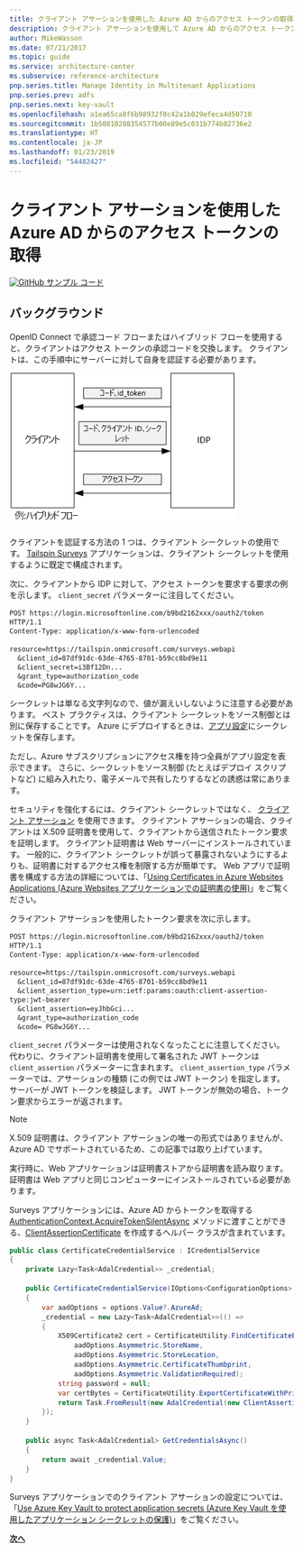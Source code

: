 ```yaml
---
title: クライアント アサーションを使用した Azure AD からのアクセス トークンの取得
description: クライアント アサーションを使用して Azure AD からのアクセス トークンを取得する方法について説明します。
author: MikeWasson
ms.date: 07/21/2017
ms.topic: guide
ms.service: architecture-center
ms.subservice: reference-architecture
pnp.series.title: Manage Identity in Multitenant Applications
pnp.series.prev: adfs
pnp.series.next: key-vault
ms.openlocfilehash: a1ea65ca8f6b98932f0c42a1b029efeca4d50710
ms.sourcegitcommit: 1b50810208354577b00e89e5c031b774b02736e2
ms.translationtype: HT
ms.contentlocale: ja-JP
ms.lasthandoff: 01/23/2019
ms.locfileid: "54482427"
---
```

# <a name="use-client-assertion-to-get-access-tokens-from-azure-ad"></a>クライアント アサーションを使用した Azure AD からのアクセス トークンの取得

[![GitHub](../_images/github.png) サンプル コード][sample application]

## <a name="background"></a>バックグラウンド

OpenID Connect で承認コード フローまたはハイブリッド フローを使用すると、クライアントはアクセス トークンの承認コードを交換します。 クライアントは、この手順中にサーバーに対して自身を認証する必要があります。

![クライアント シークレット](./images/client-secret.png)

クライアントを認証する方法の 1 つは、クライアント シークレットの使用です。 [Tailspin Surveys][Surveys] アプリケーションは、クライアント シークレットを使用するように既定で構成されます。

次に、クライアントから IDP に対して、アクセス トークンを要求する要求の例を示します。 `client_secret` パラメーターに注目してください。

```http
POST https://login.microsoftonline.com/b9bd2162xxx/oauth2/token HTTP/1.1
Content-Type: application/x-www-form-urlencoded

resource=https://tailspin.onmicrosoft.com/surveys.webapi
  &client_id=87df91dc-63de-4765-8701-b59cc8bd9e11
  &client_secret=i3Bf12Dn...
  &grant_type=authorization_code
  &code=PG8wJG6Y...
```

シークレットは単なる文字列なので、値が漏えいしないように注意する必要があります。 ベスト プラクティスは、クライアント シークレットをソース制御とは別に保存することです。 Azure にデプロイするときは、[アプリ設定][configure-web-app]にシークレットを保存します。

ただし、Azure サブスクリプションにアクセス権を持つ全員がアプリ設定を表示できます。 さらに、シークレットをソース制御 (たとえばデプロイ スクリプトなど) に組み入れたり、電子メールで共有したりするなどの誘惑は常にあります。

セキュリティを強化するには、クライアント シークレットではなく、 [クライアント アサーション] を使用できます。 クライアント アサーションの場合、クライアントは X.509 証明書を使用して、クライアントから送信されたトークン要求を証明します。 クライアント証明書は Web サーバーにインストールされています。 一般的に、クライアント シークレットが誤って暴露されないようにするよりも、証明書に対するアクセス権を制限する方が簡単です。 Web アプリで証明書を構成する方法の詳細については、「[Using Certificates in Azure Websites Applications (Azure Websites アプリケーションでの証明書の使用)][using-certs-in-websites]」をご覧ください。

クライアント アサーションを使用したトークン要求を次に示します。

```http
POST https://login.microsoftonline.com/b9bd2162xxx/oauth2/token HTTP/1.1
Content-Type: application/x-www-form-urlencoded

resource=https://tailspin.onmicrosoft.com/surveys.webapi
  &client_id=87df91dc-63de-4765-8701-b59cc8bd9e11
  &client_assertion_type=urn:ietf:params:oauth:client-assertion-type:jwt-bearer
  &client_assertion=eyJhbGci...
  &grant_type=authorization_code
  &code= PG8wJG6Y...
```

`client_secret` パラメーターは使用されなくなったことに注意してください。 代わりに、クライアント証明書を使用して署名された JWT トークンは `client_assertion` パラメーターに含まれます。 `client_assertion_type` パラメーターでは、アサーションの種類 (この例では JWT トークン) を指定します。 サーバーが JWT トークンを検証します。 JWT トークンが無効の場合、トークン要求からエラーが返されます。

> [!NOTE]
> X.509 証明書は、クライアント アサーションの唯一の形式ではありませんが、Azure AD でサポートされているため、この記事では取り上げています。

実行時に、Web アプリケーションは証明書ストアから証明書を読み取ります。 証明書は Web アプリと同じコンピューターにインストールされている必要があります。

Surveys アプリケーションには、Azure AD からトークンを取得する [AuthenticationContext.AcquireTokenSilentAsync](/dotnet/api/microsoft.identitymodel.clients.activedirectory.authenticationcontext.acquiretokensilentasync) メソッドに渡すことができる、[ClientAssertionCertificate](/dotnet/api/microsoft.identitymodel.clients.activedirectory.clientassertioncertificate) を作成するヘルパー クラスが含まれています。

```csharp
public class CertificateCredentialService : ICredentialService
{
    private Lazy<Task<AdalCredential>> _credential;

    public CertificateCredentialService(IOptions<ConfigurationOptions> options)
    {
        var aadOptions = options.Value?.AzureAd;
        _credential = new Lazy<Task<AdalCredential>>(() =>
        {
            X509Certificate2 cert = CertificateUtility.FindCertificateByThumbprint(
                aadOptions.Asymmetric.StoreName,
                aadOptions.Asymmetric.StoreLocation,
                aadOptions.Asymmetric.CertificateThumbprint,
                aadOptions.Asymmetric.ValidationRequired);
            string password = null;
            var certBytes = CertificateUtility.ExportCertificateWithPrivateKey(cert, out password);
            return Task.FromResult(new AdalCredential(new ClientAssertionCertificate(aadOptions.ClientId, new X509Certificate2(certBytes, password))));
        });
    }

    public async Task<AdalCredential> GetCredentialsAsync()
    {
        return await _credential.Value;
    }
}
```

Surveys アプリケーションでのクライアント アサーションの設定については、「[Use Azure Key Vault to protect application secrets (Azure Key Vault を使用したアプリケーション シークレットの保護)][key vault]」をご覧ください。

[**次へ**][key vault]

<!-- links -->

[configure-web-app]: /azure/app-service-web/web-sites-configure/
[azure-management-portal]: https://portal.azure.com
[クライアント アサーション]: https://tools.ietf.org/html/rfc7521
[key vault]: key-vault.md
[Setup-KeyVault]: https://github.com/mspnp/multitenant-saas-guidance/blob/master/scripts/Setup-KeyVault.ps1
[Surveys]: tailspin.md
[using-certs-in-websites]: https://azure.microsoft.com/blog/using-certificates-in-azure-websites-applications/

[sample application]: https://github.com/mspnp/multitenant-saas-guidance
